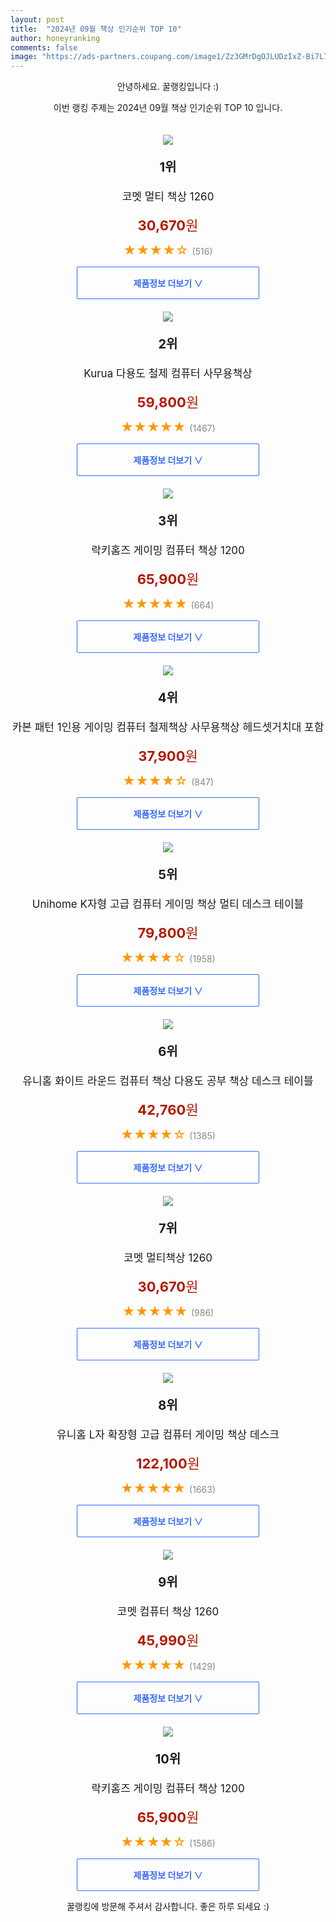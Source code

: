 ```yaml
---
layout: post
title:  "2024년 09월 책상 인기순위 TOP 10"
author: honeyranking
comments: false
image: "https://ads-partners.coupang.com/image1/Zz3GMrDgOJLUDzIxZ-Bi7L7GsIc8Y4-wo0ZfKnxd1ID9tqiZMCvrhNytL04iAl13VIb2Qec_2DtkbsxRYTjtsCdiVtnj5-XWBT36KKlWf9E3Lla4c_fnBvXCy179kvW0MugPOkjdVI6gp8a0ShiWtAbgznM9Q-vuw5Dc7phQ1UgkaFY4nOoszX_mOjDLnThbcouIb0pDtl-pMH7iL_g4wXkPh0Opq-i-g7MMmsU5_kCwDH_exzlq4NiYM3WTtqfgch3-n-UMtYznlsO6MrJfgGokwdwRUi_qKQ=="
---
```

<p style="text-align: center;">안녕하세요. 꿀랭킹입니다 :)</p>
<p style="text-align: center;">이번 랭킹 주제는 2024년 09월 책상 인기순위 TOP 10 입니다.</p><center><img src="https://ads-partners.coupang.com/image1/Zz3GMrDgOJLUDzIxZ-Bi7L7GsIc8Y4-wo0ZfKnxd1ID9tqiZMCvrhNytL04iAl13VIb2Qec_2DtkbsxRYTjtsCdiVtnj5-XWBT36KKlWf9E3Lla4c_fnBvXCy179kvW0MugPOkjdVI6gp8a0ShiWtAbgznM9Q-vuw5Dc7phQ1UgkaFY4nOoszX_mOjDLnThbcouIb0pDtl-pMH7iL_g4wXkPh0Opq-i-g7MMmsU5_kCwDH_exzlq4NiYM3WTtqfgch3-n-UMtYznlsO6MrJfgGokwdwRUi_qKQ==" style="margin-top:20px" /></center><p style="text-align: center; font-size: 20px"><b>1위</b></p><p style="text-align: center; font-size: 17px">코멧 멀티 책상 1260</p><p style="text-align: center;"><span style="color: #b61800; font-size: 22px;"><b>30,670</b>원</span></p><p style="text-align: center;"><span style="color: #ff9600; font-size: 20px;">★★★★☆ </span><span style="color: #878787;">(516)</span></p><center><a href="https://link.coupang.com/re/AFFSDP?lptag=AF3899140&subid=honeyrank&pageKey=1601845545&itemId=2736017012&vendorItemId=70726113215&traceid=V0-153-5984bd165958caa5&requestid=20240906050000713236154491&token=31850C%7CGM"><div style="font-size: 14px; display: inline-block; padding: 15px 90px; color: #346aff; border-radius: 2px; border: 1px solid #346aff; cursor: pointer;"><b>제품정보 더보기 &or;</b></div></a></center><center><img src="https://ads-partners.coupang.com/image1/a_SaPEeIEEwL5DJtazlLC0OJKdHKdBUZVDJ8Vb_ApTLG05WIMvJDKct4Dlg5NI1iESeYDicdZ5MCv4OnDCyQshRsypnPIebJhZ_Wduae4Ie80D9W-udf-CZ45COuYddwbQl_Gi1SXeMMskhldsQdo-wr7-P3PNa27s7qj8Bd6HTnJCGc7ryiew8qOOz6X4sZS6WiRzmbpxyqowDxDUKjA-xNQou88nXNs2uqh0wviDN7yy03jEH3bN1VsUUoI_hCPnb7IjTB5muWhw9EKwkBDwH3aTDucZraWYfbKmNVK-o15uZNfOQmo7s=" style="margin-top:20px" /></center><p style="text-align: center; font-size: 20px"><b>2위</b></p><p style="text-align: center; font-size: 17px">Kurua 다용도 철제 컴퓨터 사무용책상</p><p style="text-align: center;"><span style="color: #b61800; font-size: 22px;"><b>59,800</b>원</span></p><p style="text-align: center;"><span style="color: #ff9600; font-size: 20px;">★★★★★ </span><span style="color: #878787;">(1467)</span></p><center><a href="https://link.coupang.com/re/AFFSDP?lptag=AF3899140&subid=honeyrank&pageKey=8145221241&itemId=23156552248&vendorItemId=90189369926&traceid=V0-153-6717213e11290224&requestid=20240906050000713236154491&token=31850C%7CGM"><div style="font-size: 14px; display: inline-block; padding: 15px 90px; color: #346aff; border-radius: 2px; border: 1px solid #346aff; cursor: pointer;"><b>제품정보 더보기 &or;</b></div></a></center><center><img src="https://ads-partners.coupang.com/image1/C-yUMh3jzchyblikC6LKPWFBalxiUdH-owhbpW1tGI43omDnJYowwScYtzfFKc710PZ4qrbNmYw9eRGowpyy0lOXnJNobsoBjOpDmG3TN2lJ9vx446RDgsMRV36nD5LCx7t7H15UgtgK-mKifjwKxhNU4p02ikAwS6jz0mOxcsnKE7Flj7UdBc08sjDlu5YF2DGUC_4sxlTnl3h49dLVFOG1n5fNNNVj_WW7lfD8baLDZ-hrRsN3s62Qw3_2xNo1pL4KzngQ3JwSAnTc6TnWjlRRvz_Vweie4Mt53OUjmpx9wEdRsrMpp_wp" style="margin-top:20px" /></center><p style="text-align: center; font-size: 20px"><b>3위</b></p><p style="text-align: center; font-size: 17px">락키홈즈 게이밍 컴퓨터 책상 1200</p><p style="text-align: center;"><span style="color: #b61800; font-size: 22px;"><b>65,900</b>원</span></p><p style="text-align: center;"><span style="color: #ff9600; font-size: 20px;">★★★★★ </span><span style="color: #878787;">(664)</span></p><center><a href="https://link.coupang.com/re/AFFSDP?lptag=AF3899140&subid=honeyrank&pageKey=7800192807&itemId=21123338299&vendorItemId=88357854127&traceid=V0-153-c2a68632fa34a5c2&requestid=20240906050000713236154491&token=31850C%7CGM"><div style="font-size: 14px; display: inline-block; padding: 15px 90px; color: #346aff; border-radius: 2px; border: 1px solid #346aff; cursor: pointer;"><b>제품정보 더보기 &or;</b></div></a></center><center><img src="https://ads-partners.coupang.com/image1/3xWbsWd--UKQpOp43-FP0VW2c1b6PTn-ThOw4TDtqyeSqwCpJDo1ncRzW-9ewnacBrFnkqvEAbe5fbwZ65Sg-lt-pV3JK3Yevs23pqSmDhqEmdgBirJ4lNM-ZqSVvwjWECl8VMQemlMVUn41EQBZVxXBQSRzzoE1WvQha4Axh5Bu7PUF9VdZpGqZBpzE4c1sFCUo-72eQ6whWiidR_02euG4fx5KdYMreGlCJ8WJYO6wOVTUBQ96_p6cFri8oAsqbwnV1tbSwFDKe6g8Xsc9EooCLgzTFDVRgdwai23GEgUQW9iwEUDpDqw0" style="margin-top:20px" /></center><p style="text-align: center; font-size: 20px"><b>4위</b></p><p style="text-align: center; font-size: 17px">카본 패턴 1인용 게이밍 컴퓨터 철제책상 사무용책상 헤드셋거치대 포함</p><p style="text-align: center;"><span style="color: #b61800; font-size: 22px;"><b>37,900</b>원</span></p><p style="text-align: center;"><span style="color: #ff9600; font-size: 20px;">★★★★☆ </span><span style="color: #878787;">(847)</span></p><center><a href="https://link.coupang.com/re/AFFSDP?lptag=AF3899140&subid=honeyrank&pageKey=7757913778&itemId=22846481809&vendorItemId=89881182533&traceid=V0-153-21cdc3372f0ff6d5&requestid=20240906050000713236154491&token=31850C%7CGM"><div style="font-size: 14px; display: inline-block; padding: 15px 90px; color: #346aff; border-radius: 2px; border: 1px solid #346aff; cursor: pointer;"><b>제품정보 더보기 &or;</b></div></a></center><center><img src="https://ads-partners.coupang.com/image1/9w1ewThl5o-NI4Tw98N_LVNVdeI9TmGlqFBfCk7TqlKOW40XabfqftMvIQcR0cC0rL9vITAwwwcJQFXDn3qWcVAEXcuZ1NXSyGG0RkeM86AKGNJOTD5fncfLivRZJciAGuVLoMZuhF9P0PIW9wVqmdgJ_DP2keXVsKSn0q5ZBX4Pd7mZqaYxhmh65oPDVPqL418vPesPNganuF7DuSe89_Nt5ZXXGvwf6B9jifyay_U3_O6Os_gKMDy0SY-k5Xt8nq9Z8kz41vXTdANK-78nMPOT3Y2Z_vouJEVAsMR7SmRHFW-qEBQXywaL" style="margin-top:20px" /></center><p style="text-align: center; font-size: 20px"><b>5위</b></p><p style="text-align: center; font-size: 17px">Unihome K자형 고급 컴퓨터 게이밍 책상 멀티 데스크 테이블</p><p style="text-align: center;"><span style="color: #b61800; font-size: 22px;"><b>79,800</b>원</span></p><p style="text-align: center;"><span style="color: #ff9600; font-size: 20px;">★★★★☆ </span><span style="color: #878787;">(1958)</span></p><center><a href="https://link.coupang.com/re/AFFSDP?lptag=AF3899140&subid=honeyrank&pageKey=8101886687&itemId=22918678314&vendorItemId=89965475447&traceid=V0-153-2a0277a4554a0dd7&requestid=20240906050000713236154491&token=31850C%7CGM"><div style="font-size: 14px; display: inline-block; padding: 15px 90px; color: #346aff; border-radius: 2px; border: 1px solid #346aff; cursor: pointer;"><b>제품정보 더보기 &or;</b></div></a></center><center><img src="https://ads-partners.coupang.com/image1/vuztsmP5aoOwYKzKvvYWcFlI7qKTYYF2cPvPv9qL0acg-pDk_wsQEps_c19PpdpmTpa2sqBHmdAjwVX0dPor5IGUXfKgmkRaynzSZkW5WqePGvg9o4uWBENJCppfUl51HwNUw-UaMJxUBkjt1dJTK-Y4gt4XII-eSpybB7eZfuADGKehhWVf1PugOa3c0d7seNRfatxiMhOC9jyQVMPTyzzCkiK1PyqlMONhUtX12KCHG7YPM7SZXJMvAMb9hr12yXS9d-ltC2QHTCJMSwt8RI3fPf8HRF7cC7sHZhTHgRMdyhfnL1TRJb3y" style="margin-top:20px" /></center><p style="text-align: center; font-size: 20px"><b>6위</b></p><p style="text-align: center; font-size: 17px">유니홈 화이트 라운드 컴퓨터 책상 다용도 공부 책상 데스크 테이블</p><p style="text-align: center;"><span style="color: #b61800; font-size: 22px;"><b>42,760</b>원</span></p><p style="text-align: center;"><span style="color: #ff9600; font-size: 20px;">★★★★☆ </span><span style="color: #878787;">(1385)</span></p><center><a href="https://link.coupang.com/re/AFFSDP?lptag=AF3899140&subid=honeyrank&pageKey=8101686888&itemId=22917878472&vendorItemId=90997552361&traceid=V0-153-4253719d0f3781f9&requestid=20240906050000713236154491&token=31850C%7CGM"><div style="font-size: 14px; display: inline-block; padding: 15px 90px; color: #346aff; border-radius: 2px; border: 1px solid #346aff; cursor: pointer;"><b>제품정보 더보기 &or;</b></div></a></center><center><img src="https://ads-partners.coupang.com/image1/h-aRT8-8_2Ngf5ODh_o8ked1MymZW8hVLZND3fC1L150bLBWWuS2HUuFM2aCVuG7dIZIS3l0OLoyFsLab4lEHZhB2Nqe2iCboD1HaMd6_KCCIO7LgRqgwCyA0Qm6d3TmLjoTYJmHiup7sguY_hyFA1EITtf4O6ZqlwLBkmj_cgSyR1rWdjV6OrmxFuOqYEeQ-O86qNAKb3JBy3gJewkNFJ2S1Q9mVKgJn2AjPF6xSJg6_bxbnh1UNV3fzIhkLGxpnV46vCPnkV00v3XE-fnnu1mPuv45QyTzk0w=" style="margin-top:20px" /></center><p style="text-align: center; font-size: 20px"><b>7위</b></p><p style="text-align: center; font-size: 17px">코멧 멀티책상 1260</p><p style="text-align: center;"><span style="color: #b61800; font-size: 22px;"><b>30,670</b>원</span></p><p style="text-align: center;"><span style="color: #ff9600; font-size: 20px;">★★★★★ </span><span style="color: #878787;">(986)</span></p><center><a href="https://link.coupang.com/re/AFFSDP?lptag=AF3899140&subid=honeyrank&pageKey=1601845545&itemId=3141420389&vendorItemId=71129049202&traceid=V0-153-5984bd165958caa5&requestid=20240906050000713236154491&token=31850C%7CGM"><div style="font-size: 14px; display: inline-block; padding: 15px 90px; color: #346aff; border-radius: 2px; border: 1px solid #346aff; cursor: pointer;"><b>제품정보 더보기 &or;</b></div></a></center><center><img src="https://ads-partners.coupang.com/image1/hy-u6HeaMKuBrafDh0Ziecy4zbk3DKjZKj1OAUUdiaQ11pMRqTM-35q-XCQWrSt0-i7gw5KaL34cEqmA3Msj-AAt0qoLkwJPCO3o0ywJ_-SW5E0yTDQJzAb9Nl1pjkJMbSjpiQekcgdsUZE9b-EFndJWbje_yr2wsFht5O1SvCZs2d57ryZ_NwjG5GEbyTDclEhReFrN63VZOqtB9AuVuZ8efwmG4LgSPvskfoejyA5XVj-Br9t7CJQCcNemLoFkkCRJC7_cStPwParwM_5GWwmxwn-jJobU8O32o59Tulshcbs2QVoQbhhi" style="margin-top:20px" /></center><p style="text-align: center; font-size: 20px"><b>8위</b></p><p style="text-align: center; font-size: 17px">유니홈 L자 확장형 고급 컴퓨터 게이밍 책상 데스크</p><p style="text-align: center;"><span style="color: #b61800; font-size: 22px;"><b>122,100</b>원</span></p><p style="text-align: center;"><span style="color: #ff9600; font-size: 20px;">★★★★★ </span><span style="color: #878787;">(1663)</span></p><center><a href="https://link.coupang.com/re/AFFSDP?lptag=AF3899140&subid=honeyrank&pageKey=8135096722&itemId=23107593497&vendorItemId=90150507006&traceid=V0-153-a0eb4b8b7b6e77cc&requestid=20240906050000713236154491&token=31850C%7CGM"><div style="font-size: 14px; display: inline-block; padding: 15px 90px; color: #346aff; border-radius: 2px; border: 1px solid #346aff; cursor: pointer;"><b>제품정보 더보기 &or;</b></div></a></center><center><img src="https://ads-partners.coupang.com/image1/lG3i6blhbuIFJLPHlDf2Zk-eMmzlrSrpdLYFz54pC1HUoeKcPX3dQA1EpNCw2elZakhWrgYHqIPAKtZmGVTvL7lsgLwvS34nd4atczZ0t4KGwsiQLstq2DAvmG9D936pXWWQuKzw_QA0y2Txi5ThJHzGGgEgHb32cNuGnVgPkxzYMwk2rFQaChDETUGjMBywehakkswJ54drAPw3nMOI5RZg0ROu6Lj_rpbvDdxWw92iiWtenAgvlkAjgadaXY7dtfAf49n0NNbCit7IFIdI7Yph7faDC4Q=" style="margin-top:20px" /></center><p style="text-align: center; font-size: 20px"><b>9위</b></p><p style="text-align: center; font-size: 17px">코멧 컴퓨터 책상 1260</p><p style="text-align: center;"><span style="color: #b61800; font-size: 22px;"><b>45,990</b>원</span></p><p style="text-align: center;"><span style="color: #ff9600; font-size: 20px;">★★★★★ </span><span style="color: #878787;">(1429)</span></p><center><a href="https://link.coupang.com/re/AFFSDP?lptag=AF3899140&subid=honeyrank&pageKey=1601845472&itemId=2736016872&vendorItemId=70726113183&traceid=V0-153-818e7e7e63be874a&requestid=20240906050000713236154491&token=31850C%7CGM"><div style="font-size: 14px; display: inline-block; padding: 15px 90px; color: #346aff; border-radius: 2px; border: 1px solid #346aff; cursor: pointer;"><b>제품정보 더보기 &or;</b></div></a></center><center><img src="https://ads-partners.coupang.com/image1/m9zTgYAle7PlCi9_m-mpzsmY6hypGw-GTCZx0o4kOpjcrOlnIWXWvgiuynYjwBz1gShosbBehn709EwyozLQUCJ_8NdMs51sJ-AAkU11yq7p20O9tTyHpKhTXTDcEz3G6BJqiXC2lOOsMqlrqYd0zWZQzZR16yq8kEy7y1Q1WvlvBE7x6Zu5Va3JvdHqoU7SaxPiMKrltx0uwW5M1OgLqOcXf8F24g6bmABVI0bIxnoZxBhr2J_If_mb8x-yTLHR0lPUd5el6KRdFoQJRJxiot495PwkIy-uPJ_YIrrTqXRl7D-MF2oR0nbH" style="margin-top:20px" /></center><p style="text-align: center; font-size: 20px"><b>10위</b></p><p style="text-align: center; font-size: 17px">락키홈즈 게이밍 컴퓨터 책상 1200</p><p style="text-align: center;"><span style="color: #b61800; font-size: 22px;"><b>65,900</b>원</span></p><p style="text-align: center;"><span style="color: #ff9600; font-size: 20px;">★★★★☆ </span><span style="color: #878787;">(1586)</span></p><center><a href="https://link.coupang.com/re/AFFSDP?lptag=AF3899140&subid=honeyrank&pageKey=7800192807&itemId=21123338301&vendorItemId=88357854119&traceid=V0-153-c2a68632fa34a5c2&requestid=20240906050000713236154491&token=31850C%7CGM"><div style="font-size: 14px; display: inline-block; padding: 15px 90px; color: #346aff; border-radius: 2px; border: 1px solid #346aff; cursor: pointer;"><b>제품정보 더보기 &or;</b></div></a></center><p style="text-align: center;">꿀랭킹에 방문해 주셔서 감사합니다. 좋은 하루 되세요 :)</p>